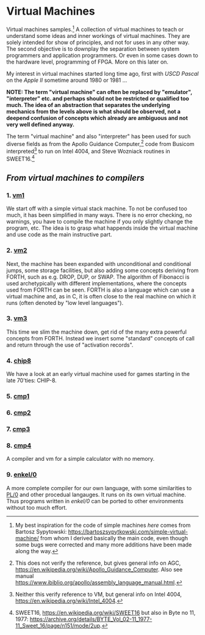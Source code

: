 # Virtual Machines

Virtual machines samples.[^1] A collection of virtual machines to teach or understand
some ideas and inner workings of virtual machines. They are solely intended for show
of principles, and not for uses in any other way. The second objective is to downplay
the separation between system programmers and application programmers. Or even
in some cases down to the hardware level, programming of FPGA. More on this later on.

[^1]: My best inspiration for the code of simple machines *here* comes from Bartosz
Sypytowski: https://bartoszsypytkowski.com/simple-virtual-machine/
from whom I derived basically the main code, even though some bugs were corrected
and many more additions have been made along the way.

My interest in virtual machines started long time ago, first with *USCD Pascal*
on the *Apple II* sometime around 1980 or 1981 ...

__NOTE: The term "virtual machine" can often be replaced by "emulator", "interpreter"
etc. and perhaps should not be restricted or qualified too much. The idea of an abstraction
that separates the underlying mechanics from the levels above is what should be observed,
not a deepend confusion of concepts which already are ambiguous and not very well
defined anyway.__

The term "virtual machine" and also "interpreter" has been used for such diverse fields as
from the Apollo Guidance Computer,[^2] code from Busicom interpreted[^3] to run on
Intel 4004, and Steve Wozniack routines in SWEET16.[^4]

[^2]: This does not verify the reference, but gives general info on AGC,
https://en.wikipedia.org/wiki/Apollo_Guidance_Computer.
Also see manual https://www.ibiblio.org/apollo/assembly_language_manual.html.

[^3]: Neither this verify reference to VM, but general info on Intel 4004,
https://en.wikipedia.org/wiki/Intel_4004.

[^4]: SWEET16, https://en.wikipedia.org/wiki/SWEET16 but also in Byte no 11, 1977:
https://archive.org/details/BYTE_Vol_02-11_1977-11_Sweet_16/page/n151/mode/2up.



## *From virtual machines to compilers*


### 1. [vm1](/vm1)

We start off with a simple virtual stack machine. To not be confused too much, it has been simplified
in many ways. There is no error checking, no warnings, you have to compile the machine if you only
slightly change the program, etc. The idea is to grasp what happends inside the virtual machine
and use code as the main instructive part.


### 2. [vm2](/vm2)

Next, the machine has been expanded with unconditional and conditional jumps, some
storage facilities, but also adding some concepts deriving from FORTH, such as e.g. DROP,
DUP, or SWAP. The algorithm of Fibonacci is used archetypically with different
implementations, where the concepts used from FORTH can be seen. FORTH is also a
language which can use a virtual machine and, as in C, it is often close to the real machine
on which it runs (often denoted by "low level languages").


### 3. [vm3](/vm3)

This time we slim the machine down, get rid of the many extra powerful concepts from FORTH.
Instead we insert some "standard" concepts of call and return through the use of "activation
records".


### 4. [chip8](/chip8)

We have a look at an early virtual machine used for games starting in the late 70'ties: CHIP-8. 


### 5. [cmp1](/cmp1)


### 6. [cmp2](/cmp2)


### 7. [cmp3](/cmp3)


### 8. [cmp4](/cmp4)

A compiler and vm for a simple calculator with no memory.


### 9. [enkel/0](/enkel0)

A more complete compiler for our own language, with some similarities to
[PL/0](https://en.wikipedia.org/wiki/PL/0) and other procedual langauges.
It runs on its own virtual machine. Thus programs written in *enkel/0*
can be ported to other environments without too much effort.

